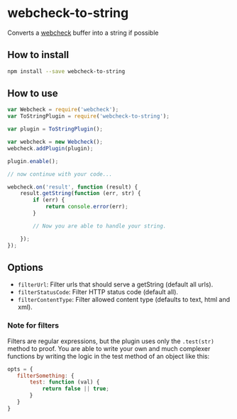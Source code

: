 # webcheck-to-string
Converts a [webcheck](https://github.com/atd-schubert/node-webcheck) buffer into a string if possible

## How to install

```bash
npm install --save webcheck-to-string
```

## How to use

```js
var Webcheck = require('webcheck');
var ToStringPlugin = require('webcheck-to-string');

var plugin = ToStringPlugin();

var webcheck = new Webcheck();
webcheck.addPlugin(plugin);

plugin.enable();

// now continue with your code...

webcheck.on('result', function (result) {
    result.getString(function (err, str) {
        if (err) {
            return console.error(err);
        }

        // Now you are able to handle your string.

    });
});

```

## Options

- `filterUrl`: Filter urls that should serve a getString (default all urls).
- `filterStatusCode`: Filter HTTP status code (default all).
- `filterContentType`: Filter allowed content type (defaults to text, html and xml).

### Note for filters

Filters are regular expressions, but the plugin uses only the `.test(str)` method to proof. You are able to write
your own and much complexer functions by writing the logic in the test method of an object like this:

```js
opts = {
   filterSomething: {
       test: function (val) {
           return false || true;
       }
   }
}
```
